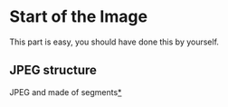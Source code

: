 # Start of the Image

This part is easy, you should have done this by yourself.
 
## JPEG structure

JPEG and made of segments[\*]


[\*]:hello
